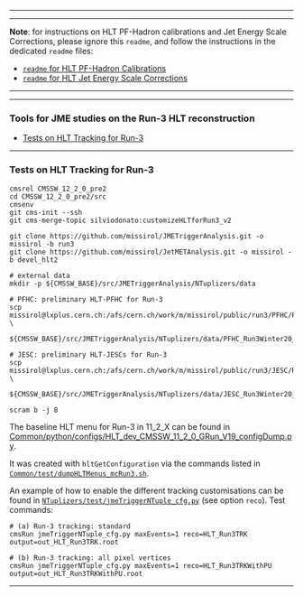 ----------
----------

**Note**: for instructions on HLT PF-Hadron calibrations and Jet Energy Scale Corrections,
please ignore this `readme`, and follow the instructions in the dedicated `readme` files:

 * [`readme` for HLT PF-Hadron Calibrations](https://github.com/missirol/JMETriggerAnalysis/blob/run3/PFHadronCalibration/readme.md)
 * [`readme` for HLT Jet Energy Scale Corrections](https://github.com/missirol/JMETriggerAnalysis/blob/run3/JESCorrections/readme.md)

----------
----------

### Tools for JME studies on the Run-3 HLT reconstruction

* [Tests on HLT Tracking for Run-3](#tests-on-hlt-tracking-for-run-3)

----------

### Tests on HLT Tracking for Run-3

```
cmsrel CMSSW_12_2_0_pre2
cd CMSSW_12_2_0_pre2/src
cmsenv
git cms-init --ssh
git cms-merge-topic silviodonato:customizeHLTforRun3_v2

git clone https://github.com/missirol/JMETriggerAnalysis.git -o missirol -b run3
git clone https://github.com/missirol/JetMETAnalysis.git -o missirol -b devel_hlt2

# external data
mkdir -p ${CMSSW_BASE}/src/JMETriggerAnalysis/NTuplizers/data

# PFHC: preliminary HLT-PFHC for Run-3
scp missirol@lxplus.cern.ch:/afs/cern.ch/work/m/missirol/public/run3/PFHC/PFHC_Run3Winter20_HLT_v01.db \
  ${CMSSW_BASE}/src/JMETriggerAnalysis/NTuplizers/data/PFHC_Run3Winter20_HLT_v01.db

# JESC: preliminary HLT-JESCs for Run-3
scp missirol@lxplus.cern.ch:/afs/cern.ch/work/m/missirol/public/run3/JESC/Run3Winter20_V2_MC/Run3Winter20_V2_MC.db \
  ${CMSSW_BASE}/src/JMETriggerAnalysis/NTuplizers/data/JESC_Run3Winter20_V2_MC.db

scram b -j 8
```

The baseline HLT menu for Run-3 in 11_2_X can be found in
[Common/python/configs/HLT_dev_CMSSW_11_2_0_GRun_V19_configDump.py](https://github.com/missirol/JMETriggerAnalysis/blob/run3_devel_112X/Common/python/configs/HLT_dev_CMSSW_11_2_0_GRun_V19_configDump.py).

It was created with `hltGetConfiguration` via the commands listed in
[`Common/test/dumpHLTMenus_mcRun3.sh`](https://github.com/missirol/JMETriggerAnalysis/blob/6a5807010c9934c25b0cb7bea22d7c90bbb87bc1/Common/test/dumpHLTMenus_mcRun3.sh).

An example of how to enable the different tracking customisations can be found in
[`NTuplizers/test/jmeTriggerNTuple_cfg.py`](https://github.com/missirol/JMETriggerAnalysis/blob/6a5807010c9934c25b0cb7bea22d7c90bbb87bc1/Common/test/dumpHLTMenus_mcRun3.sh)
(see option `reco`).
Test commands:
```
# (a) Run-3 tracking: standard
cmsRun jmeTriggerNTuple_cfg.py maxEvents=1 reco=HLT_Run3TRK output=out_HLT_Run3TRK.root

# (b) Run-3 tracking: all pixel vertices
cmsRun jmeTriggerNTuple_cfg.py maxEvents=1 reco=HLT_Run3TRKWithPU output=out_HLT_Run3TRKWithPU.root
```

----------
